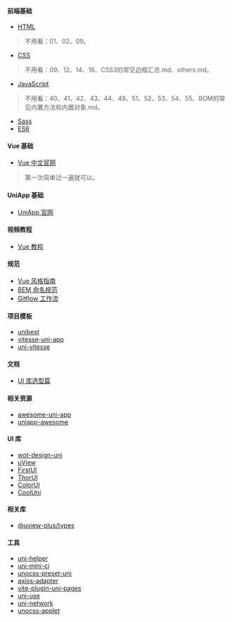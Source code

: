 #### 前端基础
- [HTML](https://github.com/qianguyihao/Web/tree/master/01-HTML)
> 不用看：01、02、09。
- [CSS](https://github.com/qianguyihao/Web/tree/master/02-CSS%E5%9F%BA%E7%A1%80)
> 不用看：09、12、14、16、CSS3的常见边框汇总.md、others.md。
- [JavaScript](https://github.com/qianguyihao/Web/tree/master/04-JavaScript%E5%9F%BA%E7%A1%80)
> 不用看：40、41、42、43、44、49、51、52、53、54、55、BOM的常见内置方法和内置对象.md。
- [Sass](https://www.sass.hk/)
- [ES6](https://github.com/qianguyihao/Web/tree/master/05-JavaScript之ES6语法)

#### Vue 基础
- [Vue 中文官网](https://cn.vuejs.org/)
> 第一次简单过一遍就可以。

#### UniApp 基础
- [UniApp 官网](https://uniapp.dcloud.io/)

#### 视频教程
- [Vue 教程](https://learning.dcloud.io/#/)

#### 规范
- [Vue 风格指南](https://cn.vuejs.org/v2/style-guide/)
- [BEM 命名规范](https://github.com/zhaotoday/bem)
- [Gitflow 工作流](https://github.com/zhaotoday/product-workflow)

#### 项目模板
- [unibest](https://github.com/codercup/unibest)
- [vitesse-uni-app](https://github.com/uni-helper/vitesse-uni-app)
- [uni-vitesse](https://github.com/Ares-Chang/uni-vitesse)

#### 文档
- [UI 库选型篇](https://codercup.github.io/unibest-docs/base/ui/ui)

#### 相关资源
- [awesome-uni-app](https://github.com/uni-helper/awesome-uni-app)
- [uniapp-awesome](https://github.com/dongCode/uniapp-awesome)

#### UI 库
- [wot-design-uni](https://github.com/Moonofweisheng/wot-design-uni)
- [uView](https://github.com/umicro/uView2.0)
- [FirstUI](https://github.com/FirstUI/FirstUI)
- [ThorUI](https://github.com/dingyong0214/ThorUI-uniapp)
- [ColorUI](https://github.com/weilanwl/ColorUI)
- [CoolUni](https://github.com/cool-team-official/cool-uni)

#### 相关库
- [@uview-plus/types](https://www.npmjs.com/package/@uview-plus/types)

#### 工具
- [uni-helper](https://github.com/uni-helper)
- [uni-mini-ci](https://github.com/Moonofweisheng/uni-mini-ci)
- [unocss-preset-uni](https://github.com/uni-helper/unocss-preset-uni)
- [axios-adapter](https://github.com/uni-helper/axios-adapter)
- [vite-plugin-uni-pages](https://github.com/uni-helper/vite-plugin-uni-pages)
- [uni-use](https://github.com/uni-helper/uni-use/blob/main/src/readme.md)
- [uni-network](https://github.com/uni-helper/uni-network)
- [unocss-applet](https://github.com/unocss-applet/unocss-applet/blob/main/README.zh-CN.md)
